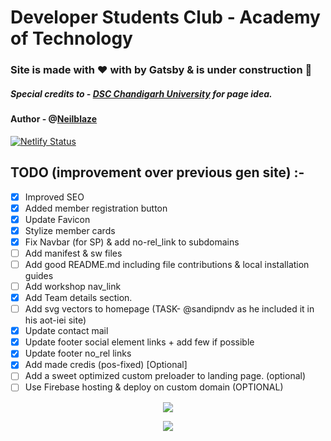 # Developer Students Club - Academy of Technology

### Site is made with ❤️ with by Gatsby & is under construction 🚀
##### Special credits to - [DSC Chandigarh University](https://dsccu.in/) for page idea.

#### Author - @[Neilblaze](https://github.com/neilblaze)

[![Netlify Status](https://api.netlify.com/api/v1/badges/2aa72e47-232b-4e5a-a877-d0eea59c1f75/deploy-status)](https://app.netlify.com/sites/dscaot/deploys)

## TODO (improvement over previous gen site) :-

- [x] Improved SEO
- [x] Added member registration button
- [x] Update Favicon
- [x] Stylize member cards
- [x] Fix Navbar (for SP) & add no-rel_link to subdomains
- [ ] Add manifest & sw files
- [ ] Add good README.md including file contributions & local installation guides
- [ ] Add workshop nav_link
- [x] Add Team details section.
- [ ] Add svg vectors to homepage (TASK- @sandipndv as he included it in his aot-iei site)
- [x] Update contact mail
- [x] Update footer social element links + add few if possible
- [x] Update footer no_rel links
- [x] Add made credis (pos-fixed) [Optional]
- [ ] Add a sweet optimized custom preloader to landing page. (optional)
- [ ] Use Firebase hosting & deploy on custom domain (OPTIONAL)

<p align="center">
  <img src="https://camo.githubusercontent.com/e8411bb8d036e541b7299ea0a5c47db49e28c4b2/68747470733a2f2f7765622e617263686976652e6f72672f7765622f32303039303732383231303435362f687474703a2f2f64652e67656f6369746965732e636f6d2f68656c6c6f6d616e34362f636f6e736261722e676966" />
</p>

<p align="center">
  <img src="https://raw.githubusercontent.com/Neilblaze/SVG-store/master/Funny%20gif's/68747470733a2f2f692e6b796d2d63646e2e636f6d2f70686f746f732f696d616765732f6f726967696e616c2f3030312f3033362f3737352f3566362e676966.gif" />
</p>
